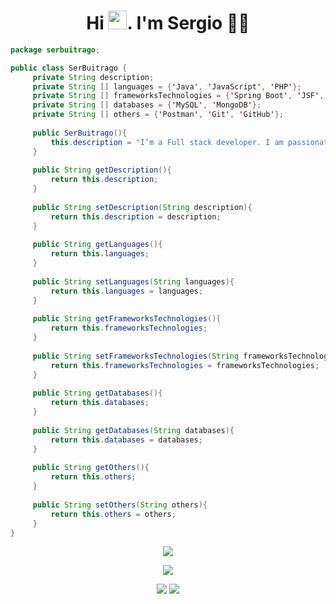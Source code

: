 <h1 align='center'>
  Hi <img src="https://user-images.githubusercontent.com/1303154/88677602-1635ba80-d120-11ea-84d8-d263ba5fc3c0.gif" width="30">. I'm Sergio 👨‍💻
</h1>

```java
package serbuitrago;

public class SerBuitrago {
     private String description;
     private String [] languages = {'Java', 'JavaScript', 'PHP'};
     private String [] frameworksTechnologies = {'Spring Boot', 'JSF', 'Laravel', 'React', 'NodeJS', 'TypeScript'};
     private String [] databases = {'MySQL', 'MongoDB'};
     private String [] others = {'Postman', 'Git', 'GitHub'};
     
     public SerBuitrago(){
         this.description = "I’m a Full stack developer. I am passionate about Web Dev & I enjoy learning new things.";
     }
     
     public String getDescription(){
         return this.description;
     }
     
     public String setDescription(String description){
         return this.description = description;
     }
     
     public String getLanguages(){
         return this.languages;
     }
     
     public String setLanguages(String languages){
         return this.languages = languages;
     }
     
     public String getFrameworksTechnologies(){
         return this.frameworksTechnologies;
     }
     
     public String setFrameworksTechnologies(String frameworksTechnologies){
         return this.frameworksTechnologies = frameworksTechnologies;
     }
     
     public String getDatabases(){
         return this.databases;
     }
     
     public String getDatabases(String databases){
         return this.databases = databases;
     }
     
     public String getOthers(){
         return this.others;
     }
     
     public String setOthers(String others){
         return this.others = others;
     }
}
```
<p align='center'>
   <a href="#"><img src="https://github-readme-stats.vercel.app/api?username=serbuitrago&show_icons=true&locale=en&count_private=true&theme=dark"></a>
 </p>
 <p align='center'>
   <a href="https://github.com/serbuitrago"><img src="https://github-readme-stats.vercel.app/api/top-langs/?exclude_repo=notebook&username=serbuitrago&show_icons=true&langs_count=8&theme=dark"></a>
 </p>

<p align='center'>
  <a href="#"><img src="https://badges.pufler.dev/visits/serbuitrago/notebook"></a>
  <a href="#"><img src="https://badges.pufler.dev/years/serbuitrago"></a>
</p>
